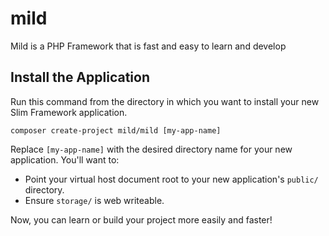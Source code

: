 # mild
Mild is a PHP Framework that is fast and easy to learn and develop

## Install the Application

Run this command from the directory in which you want to install your new Slim Framework application.

    composer create-project mild/mild [my-app-name]

Replace `[my-app-name]` with the desired directory name for your new application. You'll want to:

* Point your virtual host document root to your new application's `public/` directory.
* Ensure `storage/` is web writeable.

Now, you can learn or build your project more easily and faster!